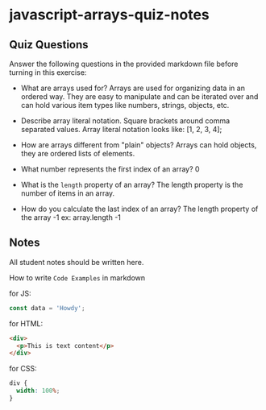 # javascript-arrays-quiz-notes

## Quiz Questions

Answer the following questions in the provided markdown file before turning in this exercise:

- What are arrays used for?
  Arrays are used for organizing data in an ordered way. They are easy to manipulate and can be iterated over and can hold various item types like numbers, strings, objects, etc.

- Describe array literal notation.
  Square brackets around comma separated values.
  Array literal notation looks like: [1, 2, 3, 4];

- How are arrays different from "plain" objects?
  Arrays can hold objects, they are ordered lists of elements.

- What number represents the first index of an array?
  0

- What is the `length` property of an array?
  The length property is the number of items in an array.

- How do you calculate the last index of an array?
  The length property of the array -1 ex: array.length -1

## Notes

All student notes should be written here.

How to write `Code Examples` in markdown

for JS:

```javascript
const data = 'Howdy';
```

for HTML:

```html
<div>
  <p>This is text content</p>
</div>
```

for CSS:

```css
div {
  width: 100%;
}
```
